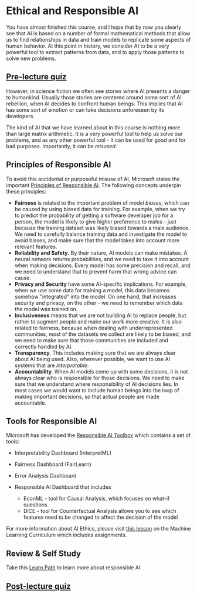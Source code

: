 # Ethical and Responsible AI

You have almost finished this course, and I hope that by now you clearly see that AI is based on a number of formal mathematical methods that allow us to find relationships in data and train models to replicate some aspects of human behavior. At this point in history, we consider AI to be a very powerful tool to extract patterns from data, and to apply those patterns to solve new problems.

## [Pre-lecture quiz](https://white-water-09ec41f0f.azurestaticapps.net/quiz/5/)

However, in science fiction we often see stories where AI presents a danger to humankind. Usually those stories are centered around some sort of AI rebellion, when AI decides to confront human beings. This implies that AI has some sort of emotion or can take decisions unforeseen by its developers.

The kind of AI that we have learned about in this course is nothing more than large matrix arithmetic. It is a very powerful tool to help us solve our problems, and as any other powerful tool - it can be used for good and for bad purposes. Importantly, it can be *misused*.

## Principles of Responsible AI

To avoid this accidental or purposeful misuse of AI, Microsoft states the important [Principles of Responsible AI](https://www.microsoft.com/ai/responsible-ai?WT.mc_id=academic-77998-cacaste). The following concepts underpin these principles:

* **Fairness** is related to the important problem of *model biases*, which can be caused by using biased data for training. For example, when we try to predict the probability of getting a software developer job for a person, the model is likely to give higher preference to males - just because the training dataset was likely biased towards a male audience. We need to carefully balance training data and investigate the model to avoid biases, and make sure that the model takes into account more relevant features.
* **Reliability and Safety**. By their nature, AI models can make mistakes. A neural network returns probabilities, and we need to take it into account when making decisions. Every model has some precision and recall, and we need to understand that to prevent harm that wrong advice can cause.
* **Privacy and Security** have some AI-specific implications. For example, when we use some data for training a model, this data becomes somehow "integrated" into the model. On one hand, that increases security and privacy, on the other - we need to remember which data the model was trained on.
* **Inclusiveness** means that we are not building AI to replace people, but rather to augment people and make our work more creative. It is also related to fairness, because when dealing with underrepresented communities, most of the datasets we collect are likely to be biased, and we need to make sure that those communities are included and correctly handled by AI.
* **Transparency**. This includes making sure that we are always clear about AI being used. Also, wherever possible, we want to use AI systems that are *interpretable*.
* **Accountability**. When AI models come up with some decisions, it is not always clear who is responsible for those decisions. We need to make sure that we understand where responsibility of AI decisions lies. In most cases we would want to include human beings into the loop of making important decisions, so that actual people are made accountable.

## Tools for Responsible AI

Microsoft has developed the [Responsible AI Toolbox](https://github.com/microsoft/responsible-ai-toolbox) which contains a set of tools:

* Interpretability Dashboard (InterpretML)
* Fairness Dashboard (FairLearn)
* Error Analysis Dashboard
* Responsible AI Dashboard that includes

   - EconML - tool for Causal Analysis, which focuses on what-if questions
   - DiCE - tool for Counterfactual Analysis allows you to see which features need to be changed to affect the decision of the model

For more information about AI Ethics, please visit [this lesson](https://github.com/microsoft/ML-For-Beginners/tree/main/1-Introduction/3-fairness?WT.mc_id=academic-77998-cacaste) on the Machine Learning Curriculum which includes assignments.

## Review & Self Study

Take this [Learn Path](https://docs.microsoft.com/learn/modules/responsible-ai-principles/?WT.mc_id=academic-77998-cacaste) to learn more about responsible AI.

## [Post-lecture quiz](https://white-water-09ec41f0f.azurestaticapps.net/quiz/6/)
